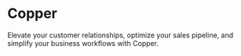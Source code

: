 # Copper

Elevate your customer relationships, optimize your sales pipeline, and simplify your business workflows with Copper.
